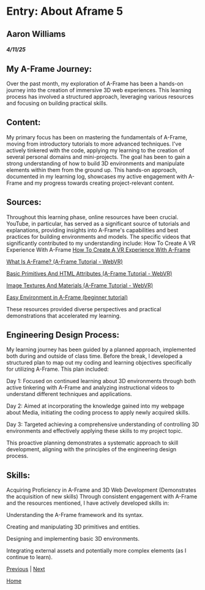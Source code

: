 # Entry: About Aframe 5
## Aaron Williams
##### 4/11/25
## My A-Frame Journey:
Over the past month, my exploration of A-Frame has been a hands-on journey into the creation of immersive 3D web experiences. This learning process has involved a structured approach, leveraging various resources and focusing on building practical skills.

## Content:

My primary focus has been on mastering the fundamentals of A-Frame, moving from introductory tutorials to more advanced techniques. I've actively tinkered with the code, applying my learning to the creation of several personal domains and mini-projects. The goal has been to gain a strong understanding of how to build 3D environments and manipulate elements within them from the ground up. This hands-on approach, documented in my learning log, showcases my active engagement with A-Frame and my progress towards creating project-relevant content.

## Sources:
Throughout this learning phase, online resources have been crucial. YouTube, in particular, has served as a significant source of tutorials and explanations, providing insights into A-Frame's capabilities and best practices for building environments and models. The specific videos that significantly contributed to my understanding include:
How To Create A VR Experience With A-Frame
<a href="https://www.youtube.com/watch?v=TgN-WL2dpRY&t=1s">How To Create A VR Experience With A-Frame</a>

<a href="https://www.youtube.com/watch?v=ktjMCanKNLk">What Is A-Frame? (A-Frame Tutorial - WebVR)</a>

<a href="https://www.youtube.com/watch?v=j-dlO71Gsqk">Basic Primitives And HTML Attributes (A-Frame Tutorial - WebVR)</a>

<a href="https://www.youtube.com/watch?v=XUwvKXPlnJY&t=6s">Image Textures And Materials (A-Frame Tutorial - WebVR)</a>

<a href="https://www.youtube.com/watch?v=K_1RdCVuu98">Easy Environment in A-Frame (beginner tutorial)</a>

These resources provided diverse perspectives and practical demonstrations that accelerated my learning.

## Engineering Design Process: 
My learning journey has been guided by a planned approach, implemented both during and outside of class time. Before the break, I developed a structured plan to map out my coding and learning objectives specifically for utilizing A-Frame. This plan included:

Day 1: Focused on continued learning about 3D environments through both active tinkering with A-Frame and analyzing instructional videos to understand different techniques and applications.

Day 2: Aimed at incorporating the knowledge gained into my webpage about Media, initiating the coding process to apply newly acquired skills.

Day 3: Targeted achieving a comprehensive understanding of controlling 3D environments and effectively applying these skills to my project topic.

This proactive planning demonstrates a systematic approach to skill development, aligning with the principles of the engineering design process.

## Skills:
Acquiring Proficiency in A-Frame and 3D Web Development (Demonstrates the acquisition of new skills)
Through consistent engagement with A-Frame and the resources mentioned, I have actively developed skills in:

Understanding the A-Frame framework and its syntax.

Creating and manipulating 3D primitives and entities.

Designing and implementing basic 3D environments.

Integrating external assets and potentially more complex elements (as I continue to learn).





[Previous](entry05.md) | [Next](entry07.md)

[Home](../README.md)
